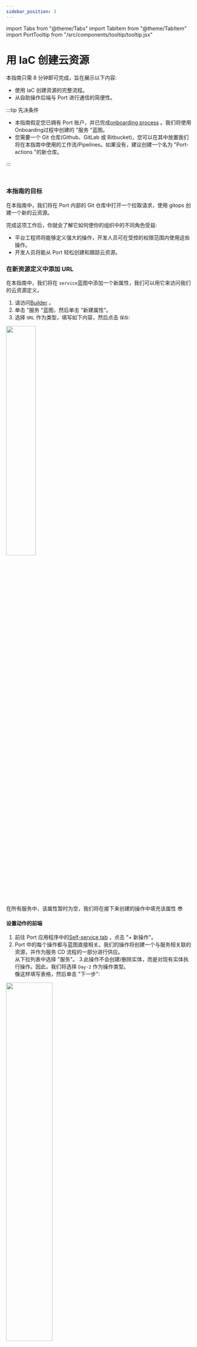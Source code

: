```yaml
---
sidebar_position: 3
---
```


import Tabs from "@theme/Tabs"
import TabItem from "@theme/TabItem"
import PortTooltip from "/src/components/tooltip/tooltip.jsx"

# 用 IaC 创建云资源

本指南只需 8 分钟即可完成，旨在展示以下内容: 

* 使用 IaC 创建资源的完整流程。
* 从自助操作后端与 Port 进行通信的简便性。

:::tip  先决条件

* 本指南假定您已拥有 Port 账户，并已完成[onboarding process](/quickstart) 。我们将使用Onboarding过程中创建的 "服务 "蓝图。
* 您需要一个 Git 仓库(Github、GitLab 或 Bitbucket)，您可以在其中放置我们将在本指南中使用的工作流/Pipelines。如果没有，建议创建一个名为 "Port-actions "的新仓库。

:::

<br/>

### 本指南的目标

在本指南中，我们将在 Port 内部的 Git 仓库中打开一个拉取请求，使用 gitops 创建一个新的云资源。

完成这项工作后，你就会了解它如何使你的组织中的不同角色受益: 

* 平台工程师将能够定义强大的操作，开发人员可在受控的权限范围内使用这些操作。
* 开发人员将能从 Port 轻松创建和跟踪云资源。

### 在新资源定义中添加 URL

在本指南中，我们将在 `service`<PortTooltip id="blueprint">蓝图</PortTooltip>中添加一个新属性，我们可以用它来访问我们的云资源定义。

1. 请访问[Builder](https://app.getport.io/dev-portal/data-model) 。
2. 单击 "服务 "<PortTooltip id="blueprint">蓝图</PortTooltip>，然后单击 "新建属性"。
3. 选择 `URL` 作为类型，填写如下内容，然后点击 `保存`: 

<img src='/img/guides/iacPropertyForm.png' width='40%' />

在所有服务中，该属性暂时为空，我们将在接下来创建的操作中填充该属性 😎

#### 设置动作的前端

1. 前往 Port 应用程序中的[Self-service tab](https://app.getport.io/self-serve) ，点击 "+ 新操作"。
2. Port 中的每个操作都与<PortTooltip id="blueprint">蓝图</PortTooltip>直接相关。我们的操作将创建一个与服务相关联的资源，并作为服务 CD 流程的一部分进行供应。  
从下拉列表中选择 "服务"。
3.此操作不会创建/删除实体，而是对现有<PortTooltip id="entity">实体</PortTooltip>执行操作。因此，我们将选择 `Day-2` 作为操作类型。  
像这样填写表格，然后单击 "下一步": 

<img src='/img/guides/iacActionDetails.png' width='50%' />

<br/><br/>

4.我们希望使用此操作的开发人员能指定简单的输入，而不是被 S3 存储桶的所有可用配置弄得不知所措。对于此操作，我们将定义一个名称和公共/私有可见性。  
点击 "+ 新输入"，像这样填写表格，然后点击 "创建": 

<img src='/img/guides/iacActionInputName.png' width='50%' />

<br/><br/>

5.现在让我们创建可见性输入，它稍后将作为我们资源的 `acl`。  
点击 "+ 新输入法"，像这样填写表格，然后点击 "创建": 

<img src='/img/guides/iacActionInputVisibility.png' width='50%' />

<br/><br/>

6.现在我们来定义动作的后端。Port 支持多种调用类型，根据您在入门流程开始时选择的 Git Providers，我们会为您选择其中一种。

<Tabs groupId="git-provider" queryString defaultValue="github" values={[
{label: "GitHub", value: "github"},
{label: "GitLab", value: "gitlab"},
{label: "Bitbucket (Jenkins)", value: "bitbucket"}
]}>

<TabItem value="github">

在表格中填写您的 Values: 

* 用您的 Values 替换 `Organization` 和 `Repository` 值(这是工作流将驻留和运行的位置)。
* 将工作流命名为 `portCreateBucket.yaml`。
* 将 "忽略用户输入 "设置为 "是"。
* 像这样填写表单的其余部分，然后单击`下一步`: 

:::tip  重要

在我们的工作流程中，有效载荷被用于为输入。 为了避免向工作流程发送额外的输入，我们省略了用户输入。

:::

<img src='/img/guides/createBucketGHBackend.png' width='75%' />

</TabItem>

<TabItem value="gitlab">

:::tip 该部分需要一些参数，这些参数在[setup the action's backend](#setup-the-actions-backend) 部分生成，建议先完成该部分的步骤，然后在掌握所有所需信息的情况下按照此处的说明进行操作。

:::

在表格中填写您的 Values: 

* 端点 URL "需要添加以下格式的 URL: 


  ```text showLineNumbers
  https://gitlab.com/api/v4/projects/{GITLAB_PROJECT_ID}/ref/main/trigger/pipeline?token={GITLAB_TRIGGER_TOKEN}
  ```

    - The value for `{GITLAB_PROJECT_ID}` is the ID of the GitLab group that you create in the [setup the action's backend](#setup-the-actions-backend) section which stores the `.gitlab-ci.yml` pipeline file.
      - To find the project ID, browse to the GitLab page of the group you created, at the top right corner of the page, click on the vertical 3 dots button (next to `Fork`) and select `Copy project ID`
    - The value for `{GITLAB_TRIGGER_TOKEN}` is the trigger token you create in the [setup the action's backend](#setup-the-actions-backend) section.
- Set `HTTP method` to `POST`.
- Set `Request type` to `Async`.
- Set `Use self-hosted agent` to `No`.

<img src='/img/guides/gitlabActionBackendForm.png' width='75%' />

</TabItem>

<TabItem value="bitbucket">

Bitbucket 要求在操作中定义另一个输入。 创建以下输入: 

<img src='/img/guides/bitbucketWorkspaceActionInputConfig.png' width='50%' />

:::tip 该部分需要一些参数，这些参数在[setup the action's backend](#setup-the-actions-backend) 部分生成，建议先完成该部分的步骤，然后在掌握所有所需信息的情况下按照此处的说明进行操作。

:::

在表格中填写您的 Values: 

* 端点 URL "需要添加以下格式的 URL: 


  ```text showLineNumbers
  https://{JENKINS_URL}/generic-webhook-trigger/invoke?token={JOB_TOKEN}
  ```

    - The value for `{JENKINS_URL}` is the URL of your Jenkins server.
    - The value for `{JOB_TOKEN}` is the unique token used to trigger the pipeline you create in the [setup the action's backend](#setup-the-actions-backend) section.
- Set `HTTP method` to `POST`.
- Set `Request type` to `Async`.
- Set `Use self-hosted agent` to `No`.

<img src='/img/guides/bitbucketActionBackendForm.png' width='75%' />

</TabItem>

</Tabs>

<br/>

7.最后一步是自定义操作权限。为简单起见，我们将被用于默认设置。更多信息，请参阅[permissions](/create-self-service-experiences/set-self-service-actions-rbac/) 页面。单击 "创建"。

action的前端已准备就绪 🥳

#### 设置action的后端

现在，我们要编写我们的操作将触发的逻辑。

<Tabs groupId="git-provider" queryString defaultValue="github" values={[
{label: "GitHub", value: "github"},
{label: "GitLab", value: "gitlab"},
{label: "Bitbucket (Jenkins)", value: "bitbucket"}
]}>

<TabItem value="github">
1. First, let's create the necessary token and secrets. If you've already completed the [scaffold a new service guide](/guides-and-tutorials/scaffold-a-new-service), you should already have these configured and you can skip this step.

* 访问[Github tokens page](https://github.com/settings/tokens) ，创建一个包含`repo`和`admin:org`范围的个人访问令牌，并将其复制(从我们的工作流中创建拉取请求需要此令牌) 。
   <img src='/img/guides/personalAccessToken.png' width='80%' />- 访问[Port application](https://app.getport.io/) ，点击右上角的"..."，然后点击 "凭据"。复制您的 `客户 ID` 和 `客户 secret`。

2.在工作流程所在的版本库中，在 "设置->secret和变量->操作 "下创建 3 个新secret: 

* ORG_ADMIN_TOKEN` - 您在上一步中创建的个人访问令牌。
* `PORT_CLIENT_ID` - 从 Port 应用程序复制的客户端 ID。
* PORT_CLIENT_SECRET` - 从 Port 应用程序复制的客户机secret。

<img src='/img/guides/repositorySecret.png' width='60%' />

<br/><br/>

3.现在，让我们创建包含逻辑的工作流程文件。我们的工作流程将包括 3 个步骤: 

* 在所选服务的资源库中创建模板文件副本，并用操作输入的数据替换其中的变量。
* 在选定服务的资源库中创建拉取请求，添加新资源。
* 向 Port 报告和记录操作结果，并使用服务资源目录的 URL 更新相关服务的 "资源定义 "属性。

在`.github/workflows/`下创建一个名为`portCreateBucket.yaml`的新文件，并使用以下代码段作为其内容: 

<details>
<summary><b>Github workflow (click to expand)</b></summary>

```yaml showLineNumbers
name: Create cloud resource
on:
  workflow_dispatch:
    inputs:
      name:
        type: string
      visibility:
        type: string
      port_payload:
        required: true
        description: Port's payload, including details for who triggered the action and general context
        type: string
jobs:
  createResource:
    runs-on: ubuntu-latest
    steps:
      - uses: actions/checkout@v3
      - uses: actions/checkout@v3
        with:
          repository: "${{ github.repository_owner }}/${{fromJson(inputs.port_payload).context.entity}}"
          path: ./targetRepo
          token: ${{ secrets.ORG_ADMIN_TOKEN }}
      - name: Copy template file
        run: |
          mkdir -p ./targetRepo/resources
          cp templates/cloudResource.tf ./targetRepo/resources/${{ inputs.name }}.tf
      - name: Update new file data
        run: |
          sed -i 's/{{ bucket_name }}/${{ inputs.name }}/' ./targetRepo/resources/${{ inputs.name }}.tf
          sed -i 's/{{ bucket_acl }}/${{ inputs.visibility }}/' ./targetRepo/resources/${{ inputs.name }}.tf
      - name: Open a pull request
        uses: peter-evans/create-pull-request@v5
        with:
          token: ${{ secrets.ORG_ADMIN_TOKEN }}
          path: ./targetRepo
          commit-message: Create new resource - ${{ inputs.name }}
          committer: GitHub <noreply@github.com>
          author: ${{ github.actor }} <${{ github.actor }}@users.noreply.github.com>
          signoff: false
          branch: new-resource-${{ inputs.name }}
          delete-branch: true
          title: Create new resource - ${{ inputs.name }}
          body: |
            Create new ${{ inputs.visibility }} resource - ${{ inputs.name }}
          draft: false
  create-entity-in-port-and-update-run:
    runs-on: ubuntu-latest
    needs: createResource
    steps:
      - name: UPSERT Entity
        uses: port-labs/port-github-action@v1
        with:
          identifier: ${{fromJson(inputs.port_payload).context.entity}}
          blueprint: service
          properties: |-
            {
              "resource_definitions": "${{ github.server_url }}/${{ github.repository_owner }}/${{fromJson(inputs.port_payload).context.entity}}/blob/main/resources/"
            }
          clientId: ${{ secrets.PORT_CLIENT_ID }}
          clientSecret: ${{ secrets.PORT_CLIENT_SECRET }}
          operation: UPSERT
          runId: ${{fromJson(inputs.port_payload).context.runId}}
      - name: Create a log message
        uses: port-labs/port-github-action@v1
        with:
          clientId: ${{ secrets.PORT_CLIENT_ID }}
          clientSecret: ${{ secrets.PORT_CLIENT_SECRET }}
          operation: PATCH_RUN
          runId: ${{fromJson(inputs.port_payload).context.runId}}
          logMessage: Pull request created successfully for "${{ inputs.name }}" 🚀
```

</details>

</TabItem>

<TabItem value="gitlab">

1. 首先，让我们创建一个 GitLab 项目，存储我们新的水桶创建管道--进入 GitLab 账户，创建一个新项目。
2. 接下来，创建必要的 token 和 secrets: 

* 进入[Port application](https://app.getport.io/) ，点击右上角的"..."，然后点击 "凭据"。复制 "客户 ID "和 "客户 secret"。
* 访问[project](https://gitlab.com/) ，按照[here](https://docs.gitlab.com/ee/user/project/settings/project_access_tokens.html#create-a-project-access-token) 的步骤创建一个新的项目访问令牌，其权限范围如下: `write_repository`，然后保存其值，因为下一步将需要它。
   <img src='/img/guides/gitlabProjectAccessTokenPerms.png' width='80%' />
* 转到步骤 1 中创建的新 GitLab 项目，在左侧边栏的 "设置 "菜单中选择 "CI/CD"。
* 展开 "变量 "部分，保存以下secret: 
    - `PORT_CLIENT_ID` - 您的 Port 客户端 ID。
    - `PORT_CLIENT_SECRET` - 您的 Port 客户端secret。
    - `GITLAB_ACCESS_TOKEN` - 在上一步中创建的 GitLab 组访问令牌。
   <br/>
    <img src='/img/guides/gitlabPipelineVariables.png' width='80%' />
* 展开 "Pipelines 触发令牌 "部分并添加一个新令牌，给它一个有意义的描述，如 "Bucket 创建者令牌"，并保存其值
    - 这就是定义 Action 后端所需的 `{GITLAB_TRIGGER_TOKEN}`。

<br/>

  <img src='/img/guides/gitlabPipelineTriggerToken.png' width='80%' />

<br/><br/>

3.现在让我们创建包含逻辑的 Pipelines 文件。在步骤 1 创建的新 GitLab 项目中，在项目根目录下创建一个名为 `.gitlab-ci.yml`的新文件，并将以下代码段作为其内容: 

<details>
<summary><b>GitLab pipeline (click to expand)</b></summary>

```yaml showLineNumbers title=".gitlab-ci.yml"
image: python:3.10.0-alpine

stages: # List of stages for jobs, and their order of execution
  - fetch-port-access-token
  - create-tf-resource-pr
  - create-entity
  - update-run-status

fetch-port-access-token: # Example - get the Port API access token and RunId
  stage: fetch-port-access-token
  except:
    - pushes
  before_script:
    - apk update
    - apk add jq curl -q
  script:
    - |
      echo "Getting access token from Port API"
      accessToken=$(curl -X POST \
        -H 'Content-Type: application/json' \
        -d '{"clientId": "'"$PORT_CLIENT_ID"'", "clientSecret": "'"$PORT_CLIENT_SECRET"'"}' \
        -s 'https://api.getport.io/v1/auth/access_token' | jq -r '.accessToken')
      echo "ACCESS_TOKEN=$accessToken" >> data.env
      runId=$(cat $TRIGGER_PAYLOAD | jq -r '.context.runId')
      echo "RUN_ID=$runId" >> data.env
      curl -X POST \
        -H 'Content-Type: application/json' \
        -H "Authorization: Bearer $accessToken" \
        -d '{"message":"🏃‍♂️ Starting S3 bucket creation process..."}' \
        "https://api.getport.io/v1/actions/runs/$runId/logs"
      curl -X PATCH \
        -H 'Content-Type: application/json' \
        -H "Authorization: Bearer $accessToken" \
        -d '{"link":"'"$CI_PIPELINE_URL"'"}' \
        "https://api.getport.io/v1/actions/runs/$runId"
  artifacts:
    reports:
      dotenv: data.env

create-tf-resource-pr:
  before_script: |
    apk update
    apk add jq curl git -q
  stage: create-tf-resource-pr
  except:
    - pushes
  script:
    - | 
      git config --global user.email "bucketCreator@email.com"
      git config --global user.name "Bucket Creator"
      git config --global init.defaultBranch "main"
      git clone https://:${GITLAB_ACCESS_TOKEN}@gitlab.com/${CI_PROJECT_NAMESPACE}/${CI_PROJECT_NAME}.git sourceRepo
      cat $TRIGGER_PAYLOAD
      git clone https://:${GITLAB_ACCESS_TOKEN}@gitlab.com/${CI_PROJECT_NAMESPACE}/$(cat $TRIGGER_PAYLOAD | jq -r '.context.entity').git targetRepo
    - |
      bucket_name=$(cat $TRIGGER_PAYLOAD | jq -r '.payload.properties.name')
      visibility=$(cat $TRIGGER_PAYLOAD | jq -r '.payload.properties.visibility')
      echo "BUCKET_NAME=${bucket_name}" >> data.env
      echo "Creating a new S3 bucket Terraform resource file"
      mkdir -p targetRepo/resources/
      cp sourceRepo/templates/cloudResource.tf targetRepo/resources/${bucket_name}.tf
      sed -i "s/{{ bucket_name }}/${bucket_name}/" ./targetRepo/resources/${bucket_name}.tf
      sed -i "s/{{ bucket_acl }}/${visibility}/" ./targetRepo/resources/${bucket_name}.tf
    - |
      cd ./targetRepo
      git add resources/${bucket_name}.tf
      git commit -m "Added ${bucket_name} resource file"
      git checkout -b new-bucket-branch-${bucket_name}
      git push origin new-bucket-branch-${bucket_name}
      PROJECT_NAME=$(cat $TRIGGER_PAYLOAD | jq -r '.context.entity | @uri')
      PROJECTS=$(curl --header "PRIVATE-TOKEN: $GITLAB_ACCESS_TOKEN" "https://gitlab.com/api/v4/groups/$CI_PROJECT_NAMESPACE_ID/projects?search=$(cat $TRIGGER_PAYLOAD | jq -r '.context.entity')")
      PROJECT_ID=$(echo ${PROJECTS} | jq '.[] | select(.name=="'$PROJECT_NAME'") | .id' | head -n1)

      PR_RESPONSE=$(curl --request POST --header "PRIVATE-TOKEN: ${GITLAB_ACCESS_TOKEN}" "https://gitlab.com/api/v4/projects/${PROJECT_ID}/merge_requests?source_branch=new-bucket-branch-${bucket_name}&target_branch=main&title=New-Bucket-Request")
      PR_URL=$(echo ${PR_RESPONSE} | jq -r '.web_url')
      curl -X POST \
        -H 'Content-Type: application/json' \
        -H "Authorization: Bearer $ACCESS_TOKEN" \
        -d "{\"message\":\"📡 Opened pull request with new bucket resource!\nPR Url: ${PR_URL}\"}" \
        "https://api.getport.io/v1/actions/runs/$RUN_ID/logs"

  artifacts:
    reports:
      dotenv: data.env

create-entity:
  stage: create-entity
  except:
    - pushes
  before_script:
    - apk update
    - apk add jq curl -q
  script:
    - |
      echo "Creating Port entity to match new S3 bucket"
      SERVICE_ID=$(cat $TRIGGER_PAYLOAD | jq -r '.context.entity')
      PROJECT_URL="https://gitlab.com/${CI_PROJECT_NAMESPACE_ID}/${SERVICE_ID}/-/blob/main/resources/"
      echo "SERVICE_ID=${SERVICE_ID}" >> data.env
      echo "PROJECT_URL=${PROJECT_URL}" >> data.env
      curl -X POST \
          -H 'Content-Type: application/json' \
          -H "Authorization: Bearer $ACCESS_TOKEN" \
          -d '{"message":"🚀 Updating the service with the new resource definition!"}' \
          "https://api.getport.io/v1/actions/runs/$RUN_ID/logs"
      curl --location --request POST "https://api.getport.io/v1/blueprints/service/entities?upsert=true&run_id=$RUN_ID&create_missing_related_entities=true" \
        --header "Authorization: Bearer $ACCESS_TOKEN" \
        --header "Content-Type: application/json" \
        -d '{"identifier": "'"$SERVICE_ID"'","title": "'"$SERVICE_ID"'","properties": {"resource_definitions": "'"$PROJECT_URL"'"}, "relations": {}}'

update-run-status:
  stage: update-run-status
  except:
    - pushes
  image: curlimages/curl:latest
  script:
    - |
      echo "Updating Port action run status and final logs"
      curl -X POST \
        -H 'Content-Type: application/json' \
        -H "Authorization: Bearer $ACCESS_TOKEN" \
        -d '{"message":"✅ PR Opened for bucket '"$BUCKET_NAME"'!"}' \
        "https://api.getport.io/v1/actions/runs/$RUN_ID/logs"
      curl -X PATCH \
        -H 'Content-Type: application/json' \
        -H "Authorization: Bearer $ACCESS_TOKEN" \
        -d '{"status":"SUCCESS",  "message": {"run_status": "Run completed successfully!"}}' \
        "https://api.getport.io/v1/actions/runs/$RUN_ID"
```

</details>

</TabItem>

<TabItem value="bitbucket">

1. 首先，在 Jenkins 中安装[generic webhook trigger](https://plugins.jenkins.io/generic-webhook-trigger/) 插件。
2. 接下来，让我们创建必要的令牌和 Secret
    - 进入[Port application](https://app.getport.io/) ，点击右上角的"..."，然后点击 "Credentials"。复制你的 `客户 ID` 和 `客户 secret`.
    - 将以下内容配置为 Jenkins 凭据: 
        + `BITBUCKET_USERNAME` - 可以访问 Bitbucket Workspace 和项目的用户。
        + `BITBUCKET_APP_PASSWORD` - 具有 `Repositories:Read` 和 `Repositories:Write` 权限的[App Password](https://support.atlassian.com/bitbucket-cloud/docs/app-passwords/) 。
        + `PORT_CLIENT_ID` - 您的 Port 客户端 ID。
        + `PORT_CLIENT_SECRET` - 您的 Port 客户端secret。
       <br/>
        <img src='/img/guides/bitbucketJenkinsCredentials.png' width='80%' />

<br/>

3.用以下配置创建一个 Jenkins 管道: 
    -[Enable the webhook trigger for the pipeline](/create-self-service-experiences/setup-backend/jenkins-pipeline/jenkins-pipeline.md#enabling-webhook-trigger-for-a-pipeline)
    - 定义[`token`](/create-self-service-experiences/setup-backend/jenkins-pipeline/jenkins-pipeline.md#token-setup) 字段的值，您指定的令牌将被用于专门触发脚手架管道。例如，你可以被用于 `bucket-creator-token`。返回[frontend setup](#setup-the-actions-frontend) 至步骤 #6，并为触发 URL 设置`{JOB_TOKEN}`。
    -[Define variables for the pipeline](/create-self-service-experiences/setup-backend/jenkins-pipeline/jenkins-pipeline.md#defining-variables) : 定义 `SERVICE_NAME`、`BITBUCKET_WORKSPACE_NAME`、`BITBUCKET_PROJECT_KEY`、`BUCKET_NAME`、`VISIBILITY` 和 `RUN_ID` 变量。向下滚动到 "发布内容参数"，并**为每个变量**添加配置，如下所示(完整的变量列表请参见下表) : 
   <img src='/img/guides/jenkinsGenericVariable.png' width='100%' />创建以下变量及其相关 JSONPath 表达式: | 变量名 | JSONPath 表达式 |  |  | JSONPath 表达式 |  |  | JSONPath 表达式。
     | ------------------------ | ----------------------------------------------- |
     | SERVICE_NAME | `$.context.entity` | BITBUCKET
     | BITBUCKET_WORKSPACE_NAME | `$.payload.properties.bitbucket_workspace_name` | | RUN_ID | `$.payload.properties.bitbucket_workspace_name` | RUN_ID
     | RUN_ID | `$.context.runId` | `$.payload.properties.bitbucket_workspace_name
     BUCKET_NAME | `$.payload.properties.bucket_name` | | $.payload.properties.bitbucket_workspace_name` | | $.context.runId
     VISIBILITY | `$.payload.properties.visibility` | `$.payload.properties.target` | `$.payload.properties.target

在新的 Jenkins Pipelines 中添加以下内容: 

<details>
<summary><b>Jenkins pipeline (click to expand)</b></summary>

```groovy showLineNumbers
import groovy.json.JsonSlurper

pipeline {
    agent any

    environment {
        REPO_NAME = "${SERVICE_NAME}"
        BITBUCKET_WORKSPACE_NAME = "${BITBUCKET_WORKSPACE_NAME}"
        PORT_ACCESS_TOKEN = ""
        PORT_BLUEPRINT_ID = "service"
        PORT_RUN_ID = "${RUN_ID}"
        VISIBILITY="${VISIBILITY}"
        PR_URL=""
        SOURCE_REPO="port-actions" // UPDATE WITH YOUR SOURCE REPO NAME
    }

    stages {
        stage('Get access token') {
            steps {
                script {
                    withCredentials([
                        string(credentialsId: 'PORT_CLIENT_ID', variable: 'PORT_CLIENT_ID'),
                        string(credentialsId: 'PORT_CLIENT_SECRET', variable: 'PORT_CLIENT_SECRET')
                    ]) {
                        // Execute the curl command and capture the output
                        def result = sh(returnStdout: true, script: """
                            accessTokenPayload=\$(curl -X POST \
                                -H "Content-Type: application/json" \
                                -d '{"clientId": "${PORT_CLIENT_ID}", "clientSecret": "${PORT_CLIENT_SECRET}"}' \
                                -s "https://api.getport.io/v1/auth/access_token")
                            echo \$accessTokenPayload
                        """)

                        // Parse the JSON response using JsonSlurper
                        def jsonSlurper = new JsonSlurper()
                        def payloadJson = jsonSlurper.parseText(result.trim())

                        // Access the desired data from the payload
                        PORT_ACCESS_TOKEN = payloadJson.accessToken
                    }

                }
            }
        } // end of stage Get access token

        stage('Create Terraform resource Pull request') {
            steps {
                script {
                    withCredentials([
                        string(credentialsId: 'BITBUCKET_USERNAME', variable: 'BITBUCKET_USERNAME'),
                        string(credentialsId: 'BITBUCKET_APP_PASSWORD', variable: 'BITBUCKET_APP_PASSWORD')
                    ]) {
                    // Set Git configuration
                    sh "git config --global user.email 'bucketCreator@email.com'"
                    sh "git config --global user.name 'Bucket Creator'"
                    sh "git config --global init.defaultBranch 'main'"

                    // Clone source repository
                    sh "git clone https://${BITBUCKET_USERNAME}:${BITBUCKET_APP_PASSWORD}@bitbucket.org/${BITBUCKET_WORKSPACE_NAME}/${SOURCE_REPO}.git sourceRepo"
                    // Clone source repository
                    sh "git clone https://${BITBUCKET_USERNAME}:${BITBUCKET_APP_PASSWORD}@bitbucket.org/${BITBUCKET_WORKSPACE_NAME}/${REPO_NAME}.git targetRepo"

                    def logs_report_response = sh(script: """
                        curl -X POST \
                          -H "Content-Type: application/json" \
                          -H "Authorization: Bearer ${PORT_ACCESS_TOKEN}" \
                          -d '{"message": "Creating a new S3 bucket Terraform resource file: ${REPO_NAME} in Workspace: ${BITBUCKET_WORKSPACE_NAME}"}' \
                             "https://api.getport.io/v1/actions/runs/${PORT_RUN_ID}/logs"
                    """, returnStdout: true)

                    println(logs_report_response)
                }}
                script {
                    withCredentials([
                        string(credentialsId: 'BITBUCKET_USERNAME', variable: 'BITBUCKET_USERNAME'),
                        string(credentialsId: 'BITBUCKET_APP_PASSWORD', variable: 'BITBUCKET_APP_PASSWORD')
                    ]) {
                        sh """
                        bucket_name=${BUCKET_NAME}
                        visibility=${VISIBILITY}
                        echo 'Creating a new S3 bucket Terraform resource file'
                        mkdir -p targetRepo/resources/
                        cp sourceRepo/templates/cloudResource.tf targetRepo/resources/${BUCKET_NAME}.tf
                        sed -i 's/{{ bucket_name }}/${BUCKET_NAME}/' ./targetRepo/resources/${BUCKET_NAME}.tf
                        sed -i 's/{{ bucket_acl }}/${VISIBILITY}/' ./targetRepo/resources/${BUCKET_NAME}.tf
                        cd ./targetRepo
                        git add resources/${bucket_name}.tf
                        git commit -m "Added ${bucket_name} resource file"
                        git checkout -b new-bucket-branch-${bucket_name}
                        git push origin new-bucket-branch-${bucket_name}
                    """
                    def pr_response = sh(script:"""
                        curl -u ${BITBUCKET_USERNAME}:${BITBUCKET_APP_PASSWORD} --header 'Content-Type: application/json' \\
                            -d '{"title": "New Bucket request for ${BUCKET_NAME}", "source": {"branch": {"name": "new-bucket-branch-${BUCKET_NAME}"}}}' \\
                            https://api.bitbucket.org/2.0/repositories/${BITBUCKET_WORKSPACE_NAME}/${SERVICE_NAME}/pullrequests
                    """, returnStdout: true)
                    def jsonSlurper = new JsonSlurper()
                    def payloadJson = jsonSlurper.parseText(pr_response.trim())

                    // Access the desired data from the payload
                    PR_URL = payloadJson.links.html.href
                    println("${PR_URL}")
                    }
                }
            }
        } // end of Create Terraform resource Pull request stage

        stage('Update service entity') {
            steps {
                script {
                    def logs_report_response = sh(script: """
                        curl -X POST \
                          -H "Content-Type: application/json" \
                          -H "Authorization: Bearer ${PORT_ACCESS_TOKEN}" \
                          -d '{"message": "🚀 Updating the service with the new resource definition!"}' \
                             "https://api.getport.io/v1/actions/runs/${PORT_RUN_ID}/logs"
                    """, returnStdout: true)

                    println(logs_report_response)
                }
                script {
                    def status_report_response = sh(script: """
    					curl --location --request POST "https://api.getport.io/v1/blueprints/$PORT_BLUEPRINT_ID/entities?upsert=true&run_id=$PORT_RUN_ID&create_missing_related_entities=true" \
        --header "Authorization: Bearer $PORT_ACCESS_TOKEN" \
        --header "Content-Type: application/json" \
        --data-raw '{
    			"identifier": "${REPO_NAME}",
    			"title": "${REPO_NAME}",
    			"properties": {"resource_definitions":"https://bitbucket.org/${BITBUCKET_WORKSPACE_NAME}/${REPO_NAME}/src/main/resources/"},
    			"relations": {}
    		}'

                    """, returnStdout: true)

                    println(status_report_response)
                }
            }
        } // end of stage CREATE Microservice entity

        stage('Update Port Run Status') {
            steps {
                script {
                    def status_report_response = sh(script: """
                        curl -X POST \
                          -H "Content-Type: application/json" \
                          -H "Authorization: Bearer ${PORT_ACCESS_TOKEN}" \
                          -d '{"message":"✅ PR Opened for bucket '"${BUCKET_NAME}"'!"}' \
                             "https://api.getport.io/v1/actions/runs/${PORT_RUN_ID}/logs"
                        curl -X PATCH \
                          -H "Content-Type: application/json" \
                          -H "Authorization: Bearer ${PORT_ACCESS_TOKEN}" \
                          -d '{"link":"${PR_URL}","status":"SUCCESS", "message": {"run_status": "Run completed successfully!"}}' \
                             "https://api.getport.io/v1/actions/runs/${PORT_RUN_ID}"
                        rm -rf ./sourceRepo ./targetRepo
                    """, returnStdout: true)

                    println(status_report_response)
                }
            }
        } // end of stage Update Port Run Status
    }

    post {

        failure {
            // Update Port Run failed.
            script {
                def status_report_response = sh(script: """
                    curl -X PATCH \
                        -H "Content-Type: application/json" \
                        -H "Authorization: Bearer ${PORT_ACCESS_TOKEN}" \
                        -d '{"status":"FAILURE", "message": {"run_status": "Run failed!❌"}}' \
                            "https://api.getport.io/v1/actions/runs/${PORT_RUN_ID}"
                """, returnStdout: true)
                sh "rm -rf ./sourceRepo ./targetRepo"
                println(status_report_response)
            }
        }

        // Clean after build
        always {
            cleanWs(cleanWhenNotBuilt: true,
                    deleteDirs: true,
                    disableDeferredWipeout: false,
                    notFailBuild: true,
                    patterns: [[pattern: '.gitignore', type: 'INCLUDE'],
                               [pattern: '.propsfile', type: 'EXCLUDE']])
        }
    }
}
```

</details>

</TabItem>

</Tabs>

4.现在，我们将创建一个简单的 `.tf` 文件，作为新资源的模板: 

* 在源代码库(例如 `port-actions`)中的 `/templates/`(路径应为 `/templates/cloudResource.tf`)下创建一个名为 `cloudResource.tf` 的文件。
* 复制以下代码段并粘贴到文件内容中: 

<details>
<summary><b>cloudResource.tf (click to expand)</b></summary>

```hcl showLineNumbers title="cloudResource.tf"
resource "aws_s3_bucket" "example" {
provider = aws.bucket_region
name = "{{ bucket_name }}"
acl = "{{ bucket_acl }}"
}
```

</details>

完成！操作已准备就绪 🚀

<br/>

### 执行操作

创建操作后，该操作将出现在 Port 应用程序的 "自助服务 "选项卡下: 

<img src='/img/guides/iacActionAfterCreation.png' width='35%' />

1. 点击 "执行"。
2. 输入 s3 存储桶的名称并选择可见性，从列表中选择任何服务并点击 "执行"。弹出一个小窗口，点击 "查看详情": 

<img src='/img/guides/iacActionExecutePopup.png' width='40%' />

<br/><br/>

3.该页面提供了有关操作运行的详细信息。我们可以看到，后端返回了 "成功"，拉取请求已成功创建: 

<img src='/img/guides/iacActionRunAfterExecution.png' width='90%' />

#### 从 Port 访问水桶的定义

您可能已经注意到，即使我们更新了服务的 "资源定义 "URL，它仍然指向一个不存在的页面。 这是因为我们的资源库中还没有任何资源，让我们来解决这个问题: 

1. 合并拉动请求。
2. 转到为其执行操作的服务的<PortTooltip id="entity">实体</PortTooltip>页面: 

<img src='/img/guides/iacEntityAfterAction.png' width='50%' />

<br/><br/>

3.单击 "资源定义 "链接，访问服务资源。

全部完成！现在您可以直接从 Port 💪🏽 为您的服务创建资源了

### 可能的日常整合

* 向组织中的相关人员发送松弛消息，通知新资源。
* 向经理/开发人员发送周报/月报，显示该时间段内创建的新资源及其 Owner。

#### 结论

开发人员门户需要支持并与 git-ops 实践无缝集成。 开发人员应能独立执行常规任务，而不必在组织内部造成瓶颈。 借助 Port，平台工程师可以为开发人员设计精确灵活的自助操作，同时与多种不同的后端集成，以满足您的特定需求。

更多相关指南和示例: 

* [使用 AWS CloudFormation 部署 AWS 资源
](https://docs.getport.io/create-self-service-experiences/setup-backend/github-workflow/examples/deploy-cloudformation-template)
* [Create an S3 bucket using Self-Service Actions](https://docs.getport.io/create-self-service-experiences/setup-backend/webhook/examples/s3-using-webhook/)
